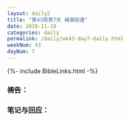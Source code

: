 ```yaml
---
layout: daily2
title: "第43周第7天 補漏拾遺"
date: 2018-11-18
categories: daily
permalink: /daily/wk43-day7-daily.html
weekNum: 43
dayNum: 7
---
```


{%- include BibleLinks.html -%}

### 祷告：

### 笔记与回应：
